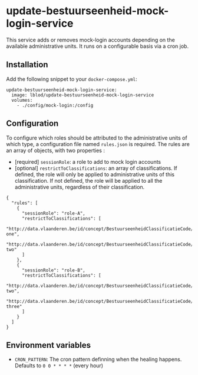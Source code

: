 # update-bestuurseenheid-mock-login-service

This service adds or removes mock-login accounts depending on the available administrative units. It runs on a configurable basis via a cron job.

## Installation

Add the following snippet to your `docker-compose.yml`:

```
update-bestuurseenheid-mock-login-service:
  image: lblod/update-bestuurseenheid-mock-login-service
  volumes:
    - ./config/mock-login:/config
```

## Configuration

To configure which roles should be attributed to the administrative units of which type, a configuration file named `rules.json` is required. The rules are an array of objects, with two properties :
- [required] `sessionRole`: a role to add to mock login accounts
- [optional] `restrictToClassifications`: an array of classifications. If defined, the role will only be applied to administrative units of this classification. If not defined, the role will be applied to all the administrative units, regardless of their classification.

```
{
  "rules": [
    {
      "sessionRole": "role-A",
      "restrictToClassifications": [
        "http://data.vlaanderen.be/id/concept/BestuurseenheidClassificatieCode/example-one",
        "http://data.vlaanderen.be/id/concept/BestuurseenheidClassificatieCode/example-two"
      ]
    },
    {
      "sessionRole": "role-B",
      "restrictToClassifications": [
        "http://data.vlaanderen.be/id/concept/BestuurseenheidClassificatieCode/example-two",
        "http://data.vlaanderen.be/id/concept/BestuurseenheidClassificatieCode/example-three"
      ]
    }
  ]
}

```

## Environment variables

- `CRON_PATTERN`: The cron pattern definning when the healing happens. Defaults to `0 0 * * * *` (every hour)
